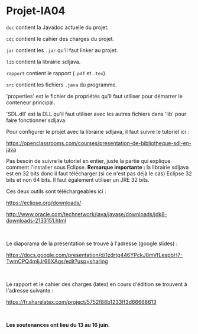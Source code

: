 # Projet-IA04
`doc` contient la Javadoc actuelle du projet.

`cdc` contient le cahier des charges du projet.

`jar` contient les `.jar` qu'il faut linker au projet.

`lib` contient la librairie sdljava.

`rapport` contient le rapport (`.pdf` et `.tex`).

`src` contient les fichiers `.java` du programme.

'properties' est le fichier de propriétés qu'il faut utiliser pour démarrer le conteneur principal.

'SDL.dll' est la DLL qu'il faut utiliser avec les autres fichiers dans 'lib' pour faire fonctionner sdljava.

Pour configurer le projet avec la librairie sdljava, il faut suivre le tutoriel ici :

https://openclassrooms.com/courses/presentation-de-bibliotheque-sdl-en-java

Pas besoin de suivre le tutoriel en entier, juste la partie qui explique comment l'installer sous
Eclipse. <b>Remarque importante :</b> la librairie sdljava est en 32 bits donc il faut télécharger (si
ce n'est pas déjà le cas) Eclipse 32 bits et non 64 bits. Il faut également utiliser un JRE 32 bits.

Ces deux outils sont téléchargeables ici :

https://eclipse.org/downloads/

http://www.oracle.com/technetwork/java/javase/downloads/jdk8-downloads-2133151.html

<br>

Le diaporama de la présentation se trouve à l'adresse (google slides) : 

https://docs.google.com/presentation/d/1zdrtg446YPckJ8mVfLespbH7-TwmCPQ4mljJr66XAqs/edit?usp=sharing

<br>

Le rapport et le cahier des charges (latex) en cours d'édition se trouvent à l'adresse suivante :

https://fr.sharelatex.com/project/5752f88b1233ff3d66668613

<br>

<b>Les soutenances ont lieu du 13 au 16 juin.</b>